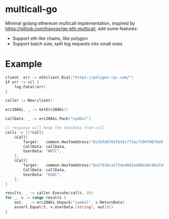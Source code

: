 # multicall-go

Minimal golang ethereum multicall implementation, inspired by https://github.com/trayvox/go-eth-multicall, add some features:

* Support eth like chains, like polygon
* Support batch size, split big requests into small ones

# Example

```go
client, err := ethclient.Dial("https://polygon-rpc.com/")
if err != nil {
	log.Fatal(err)
}

caller := New(client)

erc20Abi, _ := GetErc20Abi()

callData, _ := erc20Abi.Pack("symbol")

// response will keep the UserData from call
calls := []*Call{
	&Call{
		Target:   common.HexToAddress("0x1bfd67037b42cf73acf2047067bd4f2c47d9bfd6"),
		CallData: callData,
		UserData: "WBTC",
	},
	&Call{
		Target:   common.HexToAddress("0x2791bca1f2de4661ed88a30c99a7a9449aa84174"),
		CallData: callData,
		UserData: "USDC",
	},
}

results, _ := caller.Execute(calls, 10)
for _, v := range results {
	out, _ := erc20Abi.Unpack("symbol", v.ReturnData)
	assert.Equal(t, v.UserData.(string), out[0])
}
```
